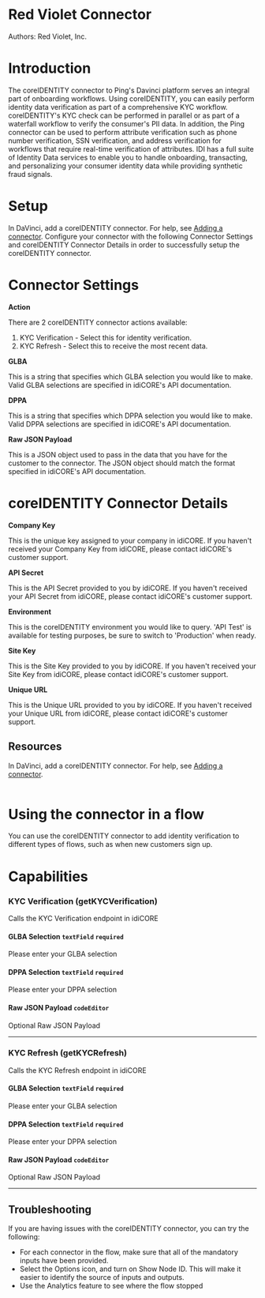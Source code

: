 # Red Violet Connector

Authors: Red Violet, Inc.

# Introduction

The coreIDENTITY connector to Ping's Davinci platform serves an integral part of onboarding workflows. Using coreIDENTITY, you can easily perform identity data verification as part of a comprehensive KYC workflow. coreIDENTITY's KYC check can be performed in parallel or as part of a waterfall workflow to verify the consumer's PII data. In addition, the Ping connector can be used to perform attribute verification such as phone number verification, SSN verification, and address verification for workflows that require real-time verification of attributes. IDI has a full suite of Identity Data services to enable you to handle onboarding, transacting, and personalizing your consumer identity data while providing synthetic fraud signals.

# Setup

In DaVinci, add a coreIDENTITY connector. For help, see [Adding a connector](https://docs.pingidentity.com/csh?context=davinci_adding_a_connection).
Configure your connector with the following Connector Settings and coreIDENTITY Connector Details in order to successfully setup the coreIDENTITY connector.
<br>

# Connector Settings

**Action**

There are 2 coreIDENTITY connector actions available:

1. KYC Verification - Select this for identity verification.
2. KYC Refresh - Select this to receive the most recent data.

**GLBA**

This is a string that specifies which GLBA selection you would like to make. Valid GLBA selections are specified in idiCORE's API documentation.

**DPPA**

This is a string that specifies which DPPA selection you would like to make. Valid DPPA selections are specified in idiCORE's API documentation.

**Raw JSON Payload**

This is a JSON object used to pass in the data that you have for the customer to the connector. The JSON object should match the format specified in idiCORE's API documentation.

# coreIDENTITY Connector Details

**Company Key**

This is the unique key assigned to your company in idiCORE. If you haven't received your Company Key from idiCORE, please contact idiCORE's customer support.

**API Secret**

This is the API Secret provided to you by idiCORE. If you haven't received your API Secret from idiCORE, please contact idiCORE's customer support.

**Environment**

This is the coreIDENTITY environment you would like to query. 'API Test' is available for testing purposes, be sure to switch to 'Production' when ready.

**Site Key**

This is the Site Key provided to you by idiCORE. If you haven't received your Site Key from idiCORE, please contact idiCORE's customer support.

**Unique URL**

This is the Unique URL provided to you by idiCORE. If you haven't received your Unique URL from idiCORE, please contact idiCORE's customer support.

## Resources

In DaVinci, add a coreIDENTITY connector. For help, see [Adding a connector](https://docs.pingidentity.com/csh?context=davinci_adding_a_connection).  
<br>

# Using the connector in a flow

You can use the coreIDENTITY connector to add identity verification to different types of flows, such as when new customers sign up.

# Capabilities

### KYC Verification (getKYCVerification)

Calls the KYC Verification endpoint in idiCORE

#### GLBA Selection `textField` `required`

Please enter your GLBA selection

#### DPPA Selection `textField` `required`

Please enter your DPPA selection

#### Raw JSON Payload `codeEditor`

Optional Raw JSON Payload

---

### KYC Refresh (getKYCRefresh)

Calls the KYC Refresh endpoint in idiCORE

#### GLBA Selection `textField` `required`

Please enter your GLBA selection

#### DPPA Selection `textField` `required`

Please enter your DPPA selection

#### Raw JSON Payload `codeEditor`

Optional Raw JSON Payload

---

## Troubleshooting

If you are having issues with the coreIDENTITY connector, you can try the following:

- For each connector in the flow, make sure that all of the mandatory inputs have been provided.
- Select the Options icon, and turn on Show Node ID. This will make it easier to identify the source of inputs and outputs.
- Use the Analytics feature to see where the flow stopped
